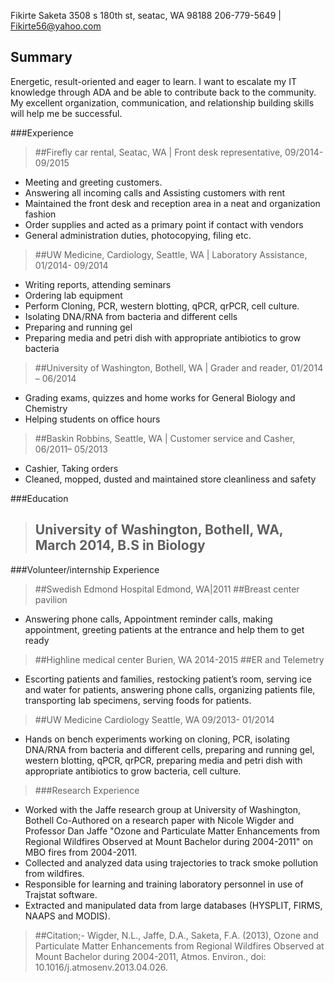 Fikirte Saketa
3508 s 180th st, seatac, WA 98188
206-779-5649 | Fikirte56@yahoo.com

Summary
------- 
Energetic, result-oriented and eager to learn. I want to escalate my IT knowledge through ADA and be able to contribute back to the community. My excellent organization, communication, and relationship building skills will help me be successful.

###Experience
>##Firefly	car rental, Seatac, WA | Front desk representative, 09/2014- 09/2015
+	Meeting and greeting customers.
+	Answering all incoming calls and Assisting customers with rent
+	Maintained the front desk and reception area in a neat and organization fashion 
+	Order supplies and acted as a primary point if contact with vendors
+	General administration duties, photocopying, filing etc.

>##UW Medicine, Cardiology, Seattle, WA | Laboratory Assistance, 01/2014- 09/2014
+	Writing reports, attending seminars 
+	Ordering lab equipment
+	Perform Cloning, PCR, western blotting, qPCR, qrPCR, cell culture.
+	Isolating DNA/RNA from bacteria and different cells 
+	Preparing and running gel
+	Preparing media and petri dish with appropriate antibiotics to grow bacteria

>##University of Washington, Bothell, WA | Grader and reader, 01/2014 – 06/2014
+	Grading exams, quizzes and home works for General Biology and Chemistry
+	Helping students on office hours

>##Baskin Robbins, Seattle, WA | Customer service and Casher, 06/2011– 05/2013
+	Cashier, Taking orders 
+	Cleaned, mopped, dusted and maintained store cleanliness and safety

###Education 
>##	University of Washington, Bothell, WA, March 2014, B.S in Biology 

###Volunteer/internship Experience
>##Swedish Edmond Hospital Edmond, WA|2011
##Breast center pavilion
+	Answering phone calls, Appointment reminder calls, making appointment, greeting patients at the entrance and help them to get ready

>##Highline medical center				Burien, WA 		2014-2015
##ER and Telemetry 
+	Escorting patients and families, restocking patient’s room, serving ice and water for patients, answering phone calls, organizing patients file, transporting lab specimens, serving foods for patients.  
>##UW Medicine Cardiology                    		Seattle, WA	09/2013- 01/2014
+	Hands on bench experiments working on cloning, PCR, isolating DNA/RNA from bacteria and different cells, preparing and running gel, western blotting, qPCR, qrPCR, preparing media and petri dish with appropriate antibiotics to grow bacteria, cell culture.


>###Research Experience
+	Worked with the Jaffe research group at University of Washington, Bothell
Co-Authored on a research paper with Nicole Wigder and Professor Dan Jaffe "Ozone and Particulate Matter Enhancements from Regional Wildfires Observed at Mount Bachelor during 2004-2011" on MBO fires from 2004-2011. 
+	Collected and analyzed data using trajectories to track smoke pollution from wildfires.
+	Responsible for learning and training laboratory personnel in use of Trajstat software. 
+	Extracted and manipulated data from large databases (HYSPLIT, FIRMS, NAAPS and MODIS).

>##Citation;-
Wigder, N.L., Jaffe, D.A., Saketa, F.A. (2013), Ozone and Particulate Matter Enhancements from Regional Wildfires Observed at Mount Bachelor during 2004-2011, Atmos. Environ., doi: 10.1016/j.atmosenv.2013.04.026.





